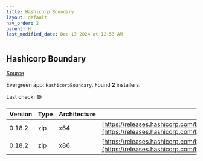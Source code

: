 ```yaml
---
title: Hashicorp Boundary
layout: default
nav_order: 2
parent: H
last_modified_date: Dec 13 2024 at 12:53 AM
---
```


## Hashicorp Boundary

[Source](https://www.boundaryproject.io/)

Evergreen app: `HashicorpBoundary`. Found **2** installers.

Last check: 🟢

| Version | Type | Architecture | URI                                                                                                                                                                  |
| ------- | ---- | ------------ | -------------------------------------------------------------------------------------------------------------------------------------------------------------------- |
| 0.18.2  | zip  | x64          | [https://releases.hashicorp.com/boundary/0.18.2/boundary_0.18.2_windows_amd64.zip](https://releases.hashicorp.com/boundary/0.18.2/boundary_0.18.2_windows_amd64.zip) |
| 0.18.2  | zip  | x86          | [https://releases.hashicorp.com/boundary/0.18.2/boundary_0.18.2_windows_386.zip](https://releases.hashicorp.com/boundary/0.18.2/boundary_0.18.2_windows_386.zip)     |
